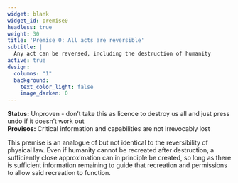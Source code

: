 ```yaml
---
widget: blank
widget_id: premise0
headless: true
weight: 30
title: 'Premise 0: All acts are reversible'
subtitle: |
  Any act can be reversed, including the destruction of humanity
active: true
design:
  columns: "1"
  background:
    text_color_light: false
    image_darken: 0
---
```

**Status:** Unproven - don’t take this as licence to destroy us all and just press undo if it doesn’t work out  
**Provisos:** Critical information and capabilities are not irrevocably lost  
  
This premise is an analogue of but not identical to the reversibility of physical law.  Even if humanity cannot be recreated after destruction,
a sufficiently close approximation can in principle be created, so long as there is sufficient information remaining to guide that recreation
and permissions to allow said recreation to function.
